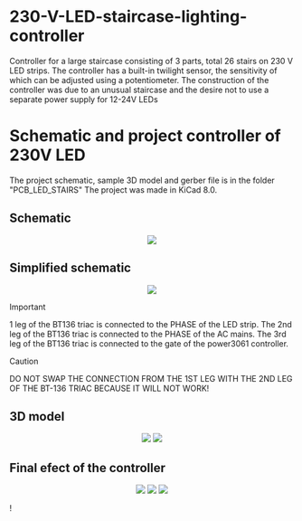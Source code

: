 # 230-V-LED-staircase-lighting-controller
Controller for a large staircase consisting of 3 parts, total 26 stairs on 230 V LED strips. The controller has a built-in twilight sensor, the sensitivity of which can be adjusted using a potentiometer.
The construction of the controller was due to an unusual staircase and the desire not to use a separate power supply for 12-24V LEDs 
# Schematic and project controller of 230V LED
The project schematic, sample 3D model and gerber file is in the folder "PCB_LED_STAIRS"
The project was made in KiCad 8.0.
## Schematic
<p align="center">
  <img src="https://github.com/user-attachments/assets/b3d995f3-3b78-4d07-9395-5294634fcef2">
</p>

## Simplified schematic
<p align="center">
  <img src="https://github.com/user-attachments/assets/180a22a6-4891-4025-8321-ed03dce79e88">
</p>

> [!IMPORTANT]
> 1 leg of the BT136 triac is connected to the PHASE of the LED strip. The 2nd leg of the BT136 triac is connected to the PHASE of the AC mains. The 3rd leg of the BT136 triac is connected to the gate of the power3061 controller.

> [!CAUTION]
> DO NOT SWAP THE CONNECTION FROM THE 1ST LEG WITH THE 2ND LEG OF THE BT-136 TRIAC BECAUSE IT WILL NOT WORK!

## 3D model
<p align="center">
  <img src="https://github.com/user-attachments/assets/d2a1ea18-531a-4efb-bf9d-450dfcc717a9">
  <img src="https://github.com/user-attachments/assets/e8d78b4d-09ef-4ffb-ac50-9e90cfc52420">
</p>

## Final efect of the controller
<p align="center">
  <img src="https://github.com/user-attachments/assets/991df6b9-d29d-41c6-be19-cae3f0de9689">
  <img src="https://github.com/user-attachments/assets/856a504b-72a2-47f8-a37a-7c82b0aec2d1">
  <img src="https://github.com/user-attachments/assets/5484ea67-715c-437e-9b45-e33c243d6e71">
</p>!
